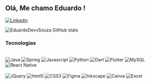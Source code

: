 ## Olá, Me chamo Eduardo !
[![Linkedin](https://img.shields.io/badge/LinkedIn-0077B5?style=for-the-badge&logo=linkedin&logoColor=white)](https://www.linkedin.com/in/eduardodevv/)

![EduardoDevvSouza GitHub stats](https://github-readme-stats.vercel.app/api?username=EduardoDevvSouza&show_icons=true&theme=synthwave)

### Tecnologias

<div style="display: inline_block"><br/>
        <img align="center" alt="Java" src="https://img.shields.io/badge/Java-ED8B00?style=for-the-badge&logo=openjdk&logoColor=white" />
        <img align="center" alt="Spring" src="https://img.shields.io/badge/Spring-6DB33F?style=for-the-badge&logo=spring&logoColor=white" />
        <img align="center" alt="Javascript" src="https://img.shields.io/badge/JavaScript-323330?style=for-the-badge&logo=javascript&logoColor=F7DF1E" />
        <img align="center" alt="Python" src="https://img.shields.io/badge/Python-3776AB?style=for-the-badge&logo=python&logoColor=white" />
        <img align="center" alt="Dart" src="https://img.shields.io/badge/Dart-0175C2?style=for-the-badge&logo=dart&logoColor=white" />
        <img align="center" alt="Flutter" src="https://img.shields.io/badge/Flutter-02569B?style=for-the-badge&logo=flutter&logoColor=white" />
        <img align="center" alt="MySQL" src="https://img.shields.io/badge/MySQL-00000F?style=for-the-badge&logo=mysql&logoColor=white" />
        <img align="center" alt="React Native" src="https://img.shields.io/badge/React_Native-20232A?style=for-the-badge&logo=react&logoColor=61DAFB" />
        <br></br>
        <img align="center" alt="JQuery" src="https://img.shields.io/badge/jQuery-0769AD?style=for-the-badge&logo=jquery&logoColor=white" />
        <img align="center" alt="html5" src="https://img.shields.io/badge/HTML5-E34F26?style=for-the-badge&logo=html5&logoColor=white" />
        <img align="center" alt="CSS3" src="https://img.shields.io/badge/CSS3-1572B6?style=for-the-badge&logo=css3&logoColor=white" />
        <img align="center" alt="Figma" src="https://img.shields.io/badge/Figma-F24E1E?style=for-the-badge&logo=figma&logoColor=white" />
        <img align="center" alt="Inkscape" src="https://img.shields.io/badge/Inkscape-000000?style=for-the-badge&logo=Inkscape&logoColor=white" />
        <img align="center" alt="Canva" src="https://img.shields.io/badge/Canva-%2300C4CC.svg?&style=for-the-badge&logo=Canva&logoColor=white" />
        <img align="center" alt="Excel" src="https://img.shields.io/badge/Microsoft_Excel-217346?style=for-the-badge&logo=microsoft-excel&logoColor=white" />
        </div> 
